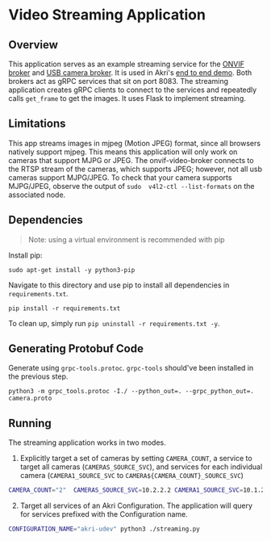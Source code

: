 # Video Streaming Application
## Overview
This application serves as an example streaming service for the [ONVIF broker](../../brokers/onvif-video-broker) and
[USB camera broker](../../brokers/udev-video-broker). It is used in Akri's [end to end
demo](https://docs.akri.sh/demos/usb-camera-demo). Both brokers act as gRPC services that sit on port 8083. The
streaming application creates gRPC clients to connect to the services and repeatedly calls `get_frame` to get the
images. It uses Flask to implement streaming.
## Limitations
This app streams images in mjpeg (Motion JPEG) format, since all browsers natively support mjpeg. This means this
application will only work on cameras that support MJPG or JPEG. The onvif-video-broker connects to the RTSP stream of
the cameras, which supports JPEG; however, not all usb cameras support MJPG/JPEG. To check that your camera supports
MJPG/JPEG, observe the output of `sudo  v4l2-ctl --list-formats` on the associated node.

## Dependencies
> Note: using a virtual environment is recommended with pip

Install pip:
```
sudo apt-get install -y python3-pip
```
Navigate to this directory and use pip to install all dependencies in `requirements.txt`.
```
pip install -r requirements.txt
```

To clean up, simply run `pip uninstall -r requirements.txt -y`.

## Generating Protobuf Code
Generate using `grpc-tools.protoc`. `grpc-tools` should've been installed in the previous step. 
```
python3 -m grpc_tools.protoc -I./ --python_out=. --grpc_python_out=. camera.proto
```

## Running
The streaming application works in two modes. 
1. Explicitly target a set of cameras by setting `CAMERA_COUNT`, a service to target all cameras (`CAMERAS_SOURCE_SVC`),
   and services for each individual camera (`CAMERA1_SOURCE_SVC` to `CAMERA${CAMERA_COUNT}_SOURCE_SVC`) 
```sh
CAMERA_COUNT="2"  CAMERAS_SOURCE_SVC=10.2.2.2 CAMERA1_SOURCE_SVC=10.1.2.3 CAMERA2_SOURCE_SVC=10.2.3.4 python3 ./streaming.py
```
2. Target all services of an Akri Configuration. The application will query for services prefixed with the Configuration
   name.
```sh
CONFIGURATION_NAME="akri-udev" python3 ./streaming.py
```